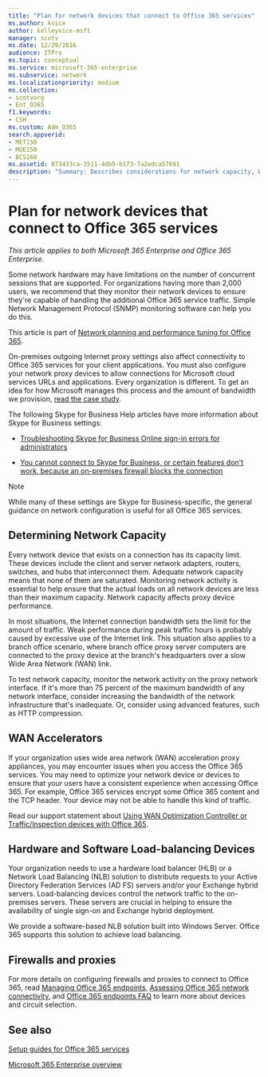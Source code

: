 ```yaml
---
title: "Plan for network devices that connect to Office 365 services"
ms.author: kvice
author: kelleyvice-msft
manager: scotv
ms.date: 12/29/2016
audience: ITPro
ms.topic: conceptual
ms.service: microsoft-365-enterprise
ms.subservice: network
ms.localizationpriority: medium
ms.collection: 
- scotvorg
- Ent_O365
f1.keywords:
- CSH
ms.custom: Adm_O365
search.appverid:
- MET150
- MOE150
- BCS160
ms.assetid: 073433ca-3511-4db9-b173-7a2edca57691
description: "Summary: Describes considerations for network capacity, WAN accelerators, and load balancing devices that are used to connect to Office 365."
---
```


# Plan for network devices that connect to Office 365 services

*This article applies to both Microsoft 365 Enterprise and Office 365 Enterprise.*
  
Some network hardware may have limitations on the number of concurrent sessions that are supported. For organizations having more than 2,000 users, we recommend that they monitor their network devices to ensure they're capable of handling the additional Office 365 service traffic. Simple Network Management Protocol (SNMP) monitoring software can help you do this.

This article is part of [Network planning and performance tuning for Office 365](./network-planning-and-performance.md).

On-premises outgoing Internet proxy settings also affect connectivity to Office 365 services for your client applications. You must also configure your network proxy devices to allow connections for Microsoft cloud services URLs and applications. Every organization is different. To get an idea for how Microsoft manages this process and the amount of bandwidth we provision, [read the case study](https://www.microsoft.com/itshowcase/Article/Content/631/Optimizing-network-performance-for-Microsoft-Office-365).
  
The following Skype for Business Help articles have more information about Skype for Business settings:
  
- [Troubleshooting Skype for Business Online sign-in errors for administrators](/skypeforbusiness/set-up-skype-for-business-online/troubleshooting-sign-in-errors-for-admins)

- [You cannot connect to Skype for Business, or certain features don't work, because an on-premises firewall blocks the connection](https://go.microsoft.com/fwlink/p/?LinkID=243625)

> [!NOTE]
> While many of these settings are Skype for Business-specific, the general guidance on network configuration is useful for all Office 365 services.
  
## Determining Network Capacity

Every network device that exists on a connection has its capacity limit. These devices include the client and server network adapters, routers, switches, and hubs that interconnect them. Adequate network capacity means that none of them are saturated. Monitoring network activity is essential to help ensure that the actual loads on all network devices are less than their maximum capacity. Network capacity affects proxy device performance.
  
In most situations, the Internet connection bandwidth sets the limit for the amount of traffic. Weak performance during peak traffic hours is probably caused by excessive use of the Internet link. This situation also applies to a branch office scenario, where branch office proxy server computers are connected to the proxy device at the branch's headquarters over a slow Wide Area Network (WAN) link.
  
To test network capacity, monitor the network activity on the proxy network interface. If it's more than 75 percent of the maximum bandwidth of any network interface, consider increasing the bandwidth of the network infrastructure that's inadequate. Or, consider using advanced features, such as HTTP compression.
  
## WAN Accelerators

If your organization uses wide area network (WAN) acceleration proxy appliances, you may encounter issues when you access the Office 365 services. You may need to optimize your network device or devices to ensure that your users have a consistent experience when accessing Office 365. For example, Office 365 services encrypt some Office 365 content and the TCP header. Your device may not be able to handle this kind of traffic.
  
Read our support statement about [Using WAN Optimization Controller or Traffic/Inspection devices with Office 365](https://support.microsoft.com/kb/2690045).
  
## Hardware and Software Load-balancing Devices

Your organization needs to use a hardware load balancer (HLB) or a Network Load Balancing (NLB) solution to distribute requests to your Active Directory Federation Services (AD FS) servers and/or your Exchange hybrid servers. Load-balancing devices control the network traffic to the on-premises servers. These servers are crucial in helping to ensure the availability of single sign-on and Exchange hybrid deployment.
  
We provide a software-based NLB solution built into Windows Server. Office 365 supports this solution to achieve load balancing.
  
## Firewalls and proxies

For more details on configuring firewalls and proxies to connect to Office 365, read [Managing Office 365 endpoints](https://support.office.com/article/99cab9d4-ef59-4207-9f2b-3728eb46bf9a), [Assessing Office 365 network connectivity](assessing-network-connectivity.md), and [Office 365 endpoints FAQ](https://support.office.com/article/d4088321-1c89-4b96-9c99-54c75cae2e6d) to learn more about devices and circuit selection.
  
## See also

[Setup guides for Office 365 services](setup-guides-for-microsoft-365.md)

[Microsoft 365 Enterprise overview](microsoft-365-overview.md)